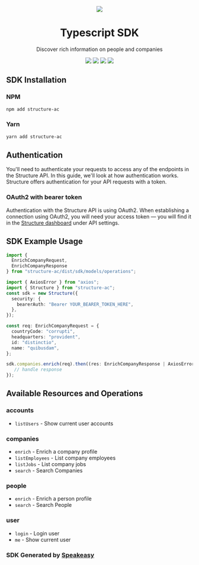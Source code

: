 <div align="center">
    <picture>
        <source srcset="https://user-images.githubusercontent.com/6267663/229523981-b357a689-adc6-4905-ac0e-e432aee5800b.png" media="(prefers-color-scheme: dark)">
        <img src="https://user-images.githubusercontent.com/6267663/229523981-b357a689-adc6-4905-ac0e-e432aee5800b.png">
    </picture>
    <h1>Typescript SDK</h1>
   <p>Discover rich information on people and companies</p>
   <a href="https://docs.structure.ac/"><img src="https://img.shields.io/static/v1?label=Docs&message=API Ref&color=2564ec&style=for-the-badge" /></a>
   <a href="https://github.com/structure-ac/structure-ts/actions"><img src="https://img.shields.io/github/actions/workflow/status/structure-ac/structure-ts/speakeasy_sdk_generation.yml?style=for-the-badge" /></a>
  <a href="https://opensource.org/licenses/MIT"><img src="https://img.shields.io/badge/License-MIT-blue.svg?style=for-the-badge" /></a>
  <a href="https://github.com/structure-ac/structure-ts/releases"><img src="https://img.shields.io/github/v/release/structure-ac/structure-ts?sort=semver&style=for-the-badge" /></a>
</div>

<!-- Start SDK Installation -->
## SDK Installation

### NPM

```bash
npm add structure-ac
```

### Yarn

```bash
yarn add structure-ac
```
<!-- End SDK Installation -->

## Authentication
You'll need to authenticate your requests to access any of the endpoints in the Structure API. In this guide, we'll look at how authentication works. Structure offers authentication for your API requests with a token.

### OAuth2 with bearer token
Authentication with the Structure API is using OAuth2. When establishing a connection using OAuth2, you will need your access token — you will find it in the [Structure dashboard](https://www.structure.ac/api_tokens) under API settings.

## SDK Example Usage
<!-- Start SDK Example Usage -->
```typescript
import {
  EnrichCompanyRequest,
  EnrichCompanyResponse
} from "structure-ac/dist/sdk/models/operations";

import { AxiosError } from "axios";
import { Structure } from "structure-ac";
const sdk = new Structure({
  security: {
    bearerAuth: "Bearer YOUR_BEARER_TOKEN_HERE",
  },
});

const req: EnrichCompanyRequest = {
  countryCode: "corrupti",
  headquarters: "provident",
  id: "distinctio",
  name: "quibusdam",
};

sdk.companies.enrich(req).then((res: EnrichCompanyResponse | AxiosError) => {
   // handle response
});
```
<!-- End SDK Example Usage -->

<!-- Start SDK Available Operations -->
## Available Resources and Operations


### accounts

* `listUsers` - Show current user accounts

### companies

* `enrich` - Enrich a company profile
* `listEmployees` - List company employees
* `listJobs` - List company jobs
* `search` - Search Companies

### people

* `enrich` - Enrich a person profile
* `search` - Search People

### user

* `login` - Login user
* `me` - Show current user
<!-- End SDK Available Operations -->

### SDK Generated by [Speakeasy](https://docs.speakeasyapi.dev/docs/using-speakeasy/client-sdks)

